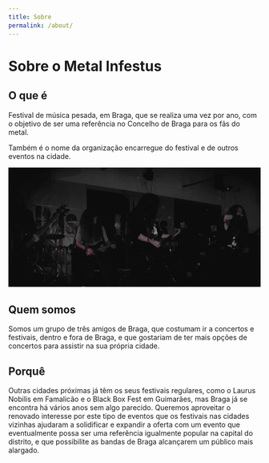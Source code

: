 ```yaml
---
title: Sobre
permalink: /about/
---
```


# Sobre o Metal Infestus

## O que é

Festival de música pesada, em Braga, que se realiza uma vez por ano, com o objetivo de ser uma referência no Concelho de
Braga para os fãs do metal.

Também é o nome da organização encarregue do festival e de outros eventos na cidade.

<img class="img-fluid" src="/assets/images/metal.jpg"/>

## Quem somos

Somos um grupo de três amigos de Braga, que costumam ir a concertos e festivais, dentro e fora de Braga, e que gostariam
de ter mais opções de concertos para assistir na sua própria cidade.

## Porquê

Outras cidades próximas já têm os seus festivais regulares, como o Laurus Nobilis em Famalicão e o Black Box Fest em
Guimarães, mas Braga já se encontra há vários anos sem algo parecido. Queremos aproveitar o renovado interesse por este
tipo de eventos que os festivais nas cidades vizinhas ajudaram a solidificar e expandir a oferta com um evento que
eventualmente possa ser uma referência igualmente popular na capital do distrito, e que possibilite as bandas de Braga
alcançarem um público mais alargado.
